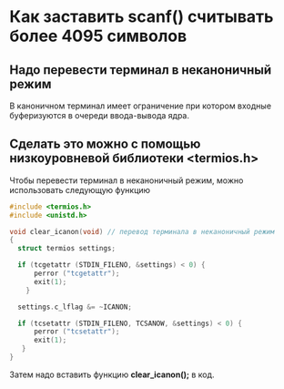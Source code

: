 # Как заставить scanf() считывать более 4095 символов
## Надо перевести терминал в неканоничный режим
В каноничном терминал имеет ограничение при котором входные буферизуются в очереди ввода-вывода ядра.
## Сделать это можно с помощью низкоуровневой библиотеки **<termios.h>**
Чтобы перевести терминал в неканоничный режим, можно использовать следующую функцию
```C
#include <termios.h>
#include <unistd.h>

void clear_icanon(void) // перевод терминала в неканоничный режим
{
  struct termios settings;

  if (tcgetattr (STDIN_FILENO, &settings) < 0) {
      perror ("tcgetattr");
      exit(1);
    }

  settings.c_lflag &= ~ICANON;

  if (tcsetattr (STDIN_FILENO, TCSANOW, &settings) < 0) {
      perror ("tcsetattr");
      exit(1);
   }
}
```
Затем надо вставить функцию **clear_icanon();** в код.
